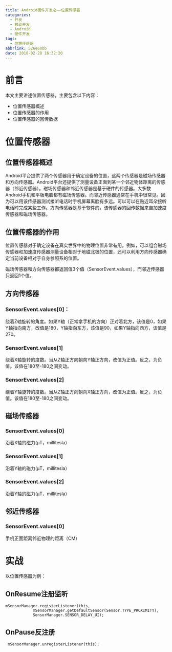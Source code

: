 ```yaml
---
title: Android硬件开发之——位置传感器
categories:
  - 开发
  - 移动开发
  - Android
  - 硬件开发
tags:
  - 位置传感器
abbrlink: 526e60bb
date: 2018-02-28 16:32:20
---
```

# 前言  
本文主要讲述位置传感器，主要包含以下内容：   

- 位置传感器概述  
- 位置传感器的作用  
- 位置传感器的回传数据  

<!--more-->  

# 位置传感器  

## 位置传感器概述
Android平台提供了两个传感器用于确定设备的位置，这两个传感器是磁场传感器和方向传感器。Android平台还提供了测量设备正面到某一个邻近物体距离的传感器（邻近传感器）。磁场传感器和邻近传感器是基于硬件的传感器。大多数Android手机和平板电脑都有磁场传感器。而邻近传感器通常在手机中很常见。因为可以用该传感器测试接听电话时手机屏幕离脸有多远。可以可以在贴近耳朵接听电话时完成某些工作。方向传感器是基于软件的，该传感器的回传数据来自加速度传感器和磁场传感器。  

## 位置传感器的作用  
位置传感器对于确定设备在真实世界中的物理位置非常有用。例如，可以组合磁场传感器和加速度传感器测量设备相对于地磁北极的位置，还可以利用方向传感器确定当前设备相对于自身参照系的位置。   

磁场传感器和方向传感器都返回值3个值（SensorEvent.values），而邻近传感器只返回1个值。  

## 方向传感器  

### SensorEvent.values[0]：
绕着Z轴旋转的角度。如果Y轴（正常拿手机的方向）正对着北方，该值是0，如果Y轴指向南方，改值是180，Y轴指向东方，该值是90，如果Y轴指向西方，该值是270。  

### SensorEvent.values[1]  
绕着X轴旋转的度数。当从Z轴正方向朝向Y轴正方向，改值为正值。反之，为负值。该值在180至-180之间变动。
### SensorEvent.values[2]  
绕着Y轴旋转的度数。当从Z轴正方向朝向X轴正方向，改值为正值。反之，为负值。该值在180至-180之间变动。  

## 磁场传感器  
### SensorEvent.values[0]  
沿着X轴的磁力(μT，millitesla）
### SensorEvent.values[1]  
沿着Y轴的磁力(μT，millitesla）
### SensorEvent.values[2]
沿着Y轴的磁力(μT，millitesla）
## 邻近传感器  
### SensorEvent.values[0]  
手机正面距离邻近物理的距离（CM）

# 实战 
以位置传感器为例：  
## OnResume注册监听  

	mSensorManager.registerListener(this,
                mSensorManager.getDefaultSensor(Sensor.TYPE_PROXIMITY),
                SensorManager.SENSOR_DELAY_UI);  

## OnPause反注册 

	 mSensorManager.unregisterListener(this);  



 
 

